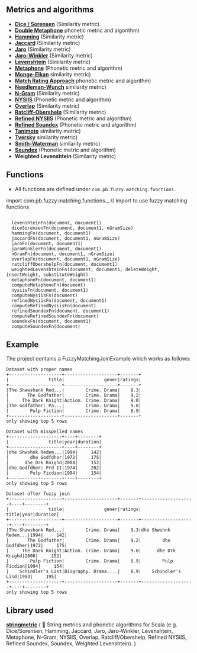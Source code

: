 

## Metrics and algorithms

* __[Dice / Sorensen](http://en.wikipedia.org/wiki/Dice%27s_coefficient)__ (Similarity metric)
* __[Double Metaphone](http://en.wikipedia.org/wiki/Metaphone)__  phonetic metric and algorithm)
* __[Hamming](http://en.wikipedia.org/wiki/Hamming_distance)__ (Similarity metric)
* __[Jaccard](http://en.wikipedia.org/wiki/Jaccard_index)__ (Similarity metric)
* __[Jaro](http://en.wikipedia.org/wiki/Jaro-Winkler_distance)__ (Similarity metric)
* __[Jaro-Winkler](http://en.wikipedia.org/wiki/Jaro-Winkler_distance)__ (Similarity metric)
* __[Levenshtein](http://en.wikipedia.org/wiki/Levenshtein_distance)__ (Similarity metric)
* __[Metaphone](http://en.wikipedia.org/wiki/Metaphone)__ (Phonetic metric and algorithm)
* __[Monge-Elkan](http://www.cs.cmu.edu/~pradeepr/papers/ijcai03.pdf)__  similarity metric)
* __[Match Rating Approach](http://en.wikipedia.org/wiki/Match_rating_approach)__  phonetic metric and algorithm)
* __[Needleman-Wunch](http://en.wikipedia.org/wiki/Needleman%E2%80%93Wunsch_algorithm)__  similarity metric)
* __[N-Gram](http://en.wikipedia.org/wiki/N-gram)__ (Similarity metric)
* __[NYSIIS](http://en.wikipedia.org/wiki/New_York_State_Identification_and_Intelligence_System)__ (Phonetic metric and algorithm)
* __[Overlap](http://en.wikipedia.org/wiki/Overlap_coefficient)__ (Similarity metric)
* __[Ratcliff-Obershelp](http://xlinux.nist.gov/dads/HTML/ratcliffObershelp.html)__ (Similarity metric)
* __[Refined NYSIIS](http://www.markcrocker.com/rexxtipsntricks/rxtt28.2.0482.html)__ (Phonetic metric and algorithm)
* __[Refined Soundex](http://ntz-develop.blogspot.com/2011/03/phonetic-algorithms.html)__ (Phonetic metric and algorithm)
* __[Tanimoto](http://en.wikipedia.org/wiki/Tanimoto_coefficient)__  similarity metric)
* __[Tversky](http://en.wikipedia.org/wiki/Tversky_index)__  similarity metric)
* __[Smith-Waterman](http://en.wikipedia.org/wiki/Smith%E2%80%93Waterman_algorithm)__  similarity metric)
* __[Soundex](http://en.wikipedia.org/wiki/Soundex)__ (Phonetic metric and algorithm)
* __Weighted Levenshtein__ (Similarity metric)


## Functions

*  All functions are defined under `com.pb.fuzzy.matching.functions`.

  import com.pb.fuzzy.matching.functions._ // import to use fuzzy matching functions
~~~
  
  levenshteinFn(document, document1)
  diceSorensenFn(document, document1, nGramSize)
  hammingFn(document, document1)
  jaccardFn(document, document1, nGramSize)
  jaroFn(document, document1)
  jaroWinklerFn(document, document1)
  nGramFn(document, document1, nGramSize)
  overlapFn(document, document1, nGramSize)
  ratcliffObershelpFn(document, document1)
  weightedLevenshteinFn(document, document1, deleteWeight, insertWeight, substituteWeight)
  metaphoneFn(document, document1)
  computeMetaphoneFn(document)
  nysiisFn(document, document1)
  computeNysiisFn(document)
  refinedNysiisFn(document, document1)
  computeRefinedNysiisFn(document)
  refinedSoundexFn(document, document1)
  computeRefinedSoundexFn(document)
  soundexFn(document, document1)
  computeSoundexFn(document)
~~~


## Example
The project contains a FuzzyMatchingJoinExample which works as follows:

~~~
Dataset with proper names
+--------------------+--------------------+-------+
|               title|               gener|ratings|
+--------------------+--------------------+-------+
|The Shawshank Red...|        Crime. Drama|    9.3|
|       The Godfather|        Crime. Drama|    9.2|
|     The Dark Knight|Action. Crime. Drama|    9.0|
|The Godfather: Pa...|        Crime. Drama|    9.0|
|        Pulp Fiction|        Crime. Drama|    8.9|
+--------------------+--------------------+-------+
only showing top 5 rows

Dataset with misspelled names
+--------------------+----+--------+
|               title|year|duration|
+--------------------+----+--------+
|dhe Shwshnk Redem...|1994|     142|
|        dhe Godfdher|1972|     175|
|      dhe Drk Knighd|2008|     152|
|dhe Godfdher: Prd II|1974|     202|
|        Pulp Ficdion|1994|     154|
+--------------------+----+--------+
only showing top 5 rows

Dataset after fuzzy join
+--------------------+--------------------+-------+--------------------+----+--------+
|               title|               gener|ratings|               title|year|duration|
+--------------------+--------------------+-------+--------------------+----+--------+
|The Shawshank Red...|        Crime. Drama|    9.3|dhe Shwshnk Redem...|1994|     142|
|       The Godfather|        Crime. Drama|    9.2|        dhe Godfdher|1972|     175|
|     The Dark Knight|Action. Crime. Drama|    9.0|      dhe Drk Knighd|2008|     152|
|        Pulp Fiction|        Crime. Drama|    8.9|        Pulp Ficdion|1994|     154|
|    Schindler's List|Biography. Drama....|    8.9|    Schindler's Lisd|1993|     195|
+--------------------+--------------------+-------+--------------------+----+--------+
only showing top 5 rows
~~~

## Library used

__[stringmetric](https://github.com/rockymadden/stringmetric)__ ( :dart: String metrics and phonetic algorithms for Scala (e.g. Dice/Sorensen, Hamming, Jaccard, Jaro, Jaro-Winkler, Levenshtein, Metaphone, N-Gram, NYSIIS, Overlap, Ratcliff/Obershelp, Refined NYSIIS, Refined Soundex, Soundex, Weighted Levenshtein). )
